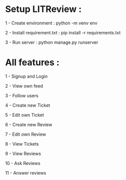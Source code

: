 # Setup LITReview :

1 - Create  environment : python -m venv env

2 - Install requirement.txt : pip install -r requirements.txt

3 - Run server : python manage.py runserver


# All features :

1 - Signup and Login

2 - View own feed

3 - Follow users

4 - Create new Ticket

5 - Edit own Ticket

6 - Create new Review

7 - Edit own Review

8 - View Tickets

9 - View Reviews

10 - Ask Reviews

11 - Answer reviews
